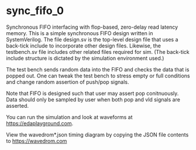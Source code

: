 # sync_fifo_0
Synchronous FIFO interfacing with flop-based, zero-delay read latency memory.
This is a simple synchronous FIFO design written in SystemVerilog.  The file design.sv is the top-level design file
that uses a back-tick include to incorporate other design files.  Likewise, the testbench.sv file includes other
related files required for sim.  (The back-tick include structure is dictated by the simulation environment used.)

The test bench sends random data into the FIFO and checks the data that is popped out.  One can tweak the test bench
to stress empty or full conditions and change random assertion of push/pop signals.

Note that FIFO is designed such that user may assert pop conitnuously.  Data should only be sampled by user when
both pop and vld signals are asserted.

You can run the simulation and look at waveforms at https://edaplayground.com.

View the wavedrom*.json timing diagram by copying the JSON file contents to https://wavedrom.com

